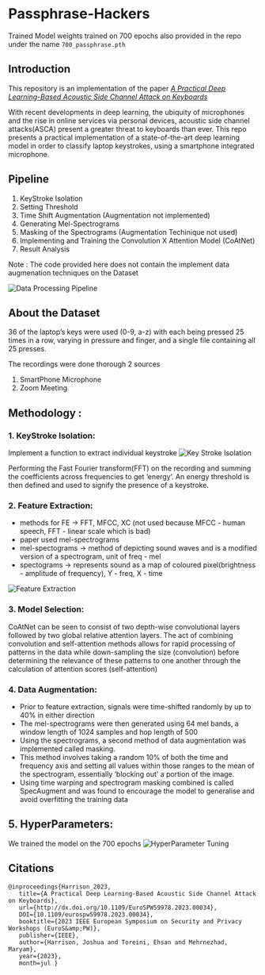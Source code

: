 # Passphrase-Hackers

Trained Model weights trained on 700 epochs also provided in the repo under the name `700_passphrase.pth`

## Introduction

This repository is an implementation of the paper _[A Practical Deep Learning-Based Acoustic Side Channel Attack on Keyboards](https://arxiv.org/abs/2308.01074)_

With recent developments in deep learning, the ubiquity of microphones and the rise in online services via personal devices, acoustic side channel attacks(ASCA) present a greater threat to keyboards than ever. This repo presents a practical implementation of a state-of-the-art deep learning model in order to classify laptop keystrokes, using a smartphone integrated microphone.
</br>

## Pipeline

1. KeyStroke Isolation
2. Setting Threshold
3. Time Shift Augmentation (Augmentation not implemented)
4. Generating Mel-Spectrograms
5. Masking of the Spectrograms (Augmentation Techinique not used)
6. Implementing and Training the Convolution X Attention Model (CoAtNet)
7. Result Analysis

Note : The code provided here does not contain the implement data augmenation techniques on the Dataset

![Data Processing Pipeline](<./Images/Screenshot 2024-03-01 at 1.45.59 PM.png>)

## About the Dataset

36 of the laptop’s keys were used (0-9, a-z) with each being pressed 25 times in a row, varying in pressure and finger, and a single file containing all 25 presses.

The recordings were done thorough 2 sources

1. SmartPhone Microphone
2. Zoom Meeting

## Methodology :

### 1. **KeyStroke Isolation:**

Implement a function to extract individual keystroke
![Key Stroke Isolation](<./Images/Screenshot 2024-03-01 at 1.46.46 PM.png>)

Performing the Fast Fourier transform(FFT) on the recording and summing
the coefficients across frequencies to get ‘energy’.
An energy threshold is then defined and used to signify the presence of a keystroke.

### 2. Feature Extraction:

-   methods for FE $\to$ FFT, MFCC, XC (not used because MFCC - human speech, FFT - linear scale which is bad)
-   paper used mel-spectrograms
-   mel-spectograms $\to$ method of depicting sound waves and is a modified version of a spectrogram, unit of freq - mel
-   spectograms $\to$ represents sound as a map of coloured pixel(brightness - amplitude of frequency), Y - freq, X - time

![Feature Extraction](<./Images/Screenshot 2024-03-01 at 1.47.30 PM.png>)

### 3. Model Selection:

CoAtNet can be seen to consist of two depth-wise convolutional layers followed by two global relative attention layers. The act of combining convolution and self-attention methods allows for rapid processing of patterns in the data while down-sampling the size (convolution) before determining the relevance of these patterns to one another through the calculation of attention scores (self-attention)

### 4. Data Augmentation:

-   Prior to feature extraction, signals were time-shifted randomly by up to 40% in either direction
-   The mel-spectrograms were then generated using 64 mel bands, a window length of 1024 samples and hop length of 500
-   Using the spectrograms, a second method of data augmentation was implemented called masking.
-   This method involves taking a random 10% of both the time and frequency axis and setting all values within those ranges to the mean of the spectrogram, essentially ‘blocking out’ a portion of the image.
-   Using time warping and spectrogram masking combined is called SpecAugment and was found to encourage the model to generalise and avoid overfitting the training data

## 5. HyperParameters:

We trained the model on the 700 epochs
![HyperParameter Tuning](<./Images/Screenshot 2024-03-01 at 1.48.34 PM.png>)

## Citations

```
@inproceedings{Harrison_2023,
   title={A Practical Deep Learning-Based Acoustic Side Channel Attack on Keyboards},
   url={http://dx.doi.org/10.1109/EuroSPW59978.2023.00034},
   DOI={10.1109/eurospw59978.2023.00034},
   booktitle={2023 IEEE European Symposium on Security and Privacy Workshops (EuroS&amp;PW)},
   publisher={IEEE},
   author={Harrison, Joshua and Toreini, Ehsan and Mehrnezhad, Maryam},
   year={2023},
   month=jul }
```
